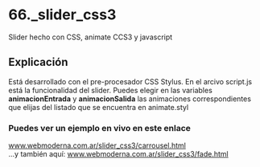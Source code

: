 # 66._slider_css3
Slider hecho con CSS, animate CCS3 y javascript

<h2>Explicación</h2>
Está desarrollado con el pre-procesador CSS Stylus.
En el arcivo script.js está la funcionalidad del slider.
Puedes elegir en las variables <strong>animacionEntrada</strong> y <strong>animacionSalida</strong> las animaciones correspondientes que elijas del listado que se encuentra en animate.styl

<h3>Puedes ver un ejemplo en vivo en este enlace</h3>
<a href="//webmoderna.com.ar/slider_css3/carrousel.html" title="El slider carrousel en vivo" target="_blank">www.webmoderna.com.ar/slider_css3/carrousel.html</a>
<br />
...y también aquí: <a href="//webmoderna.com.ar/slider_css3/fade.html" title="El slider fade en vivo" target="_blank">www.webmoderna.com.ar/slider_css3/fade.html</a>